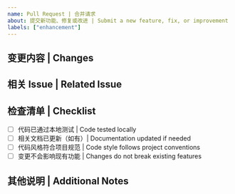 ```yaml
---
name: Pull Request | 合并请求
about: 提交新功能、修复或改进 | Submit a new feature, fix, or improvement
labels: ["enhancement"]
---
```


## 变更内容 | Changes
<!-- 简要描述本次PR的主要变更内容 | Briefly describe the main changes in this PR -->

## 相关 Issue | Related Issue
<!-- 填写本PR关联的Issue编号（如有） | List related issue numbers if any -->

## 检查清单 | Checklist
- [ ] 代码已通过本地测试 | Code tested locally
- [ ] 相关文档已更新（如有）| Documentation updated if needed
- [ ] 代码风格符合项目规范 | Code style follows project conventions
- [ ] 变更不会影响现有功能 | Changes do not break existing features

## 其他说明 | Additional Notes
<!-- 其他需要说明的内容 | Any other notes -->
